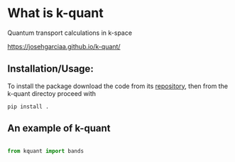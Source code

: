 # What is k-quant
Quantum transport calculations in k-space

https://josehgarciaa.github.io/k-quant/


## Installation/Usage:

To install the package download the code from its [repository](https://github.com/josehgarciaa/k-quant), 
then from the k-quant directoy proceed with 

```
pip install . 
```

## An example of k-quant

```python

from kquant import bands



```